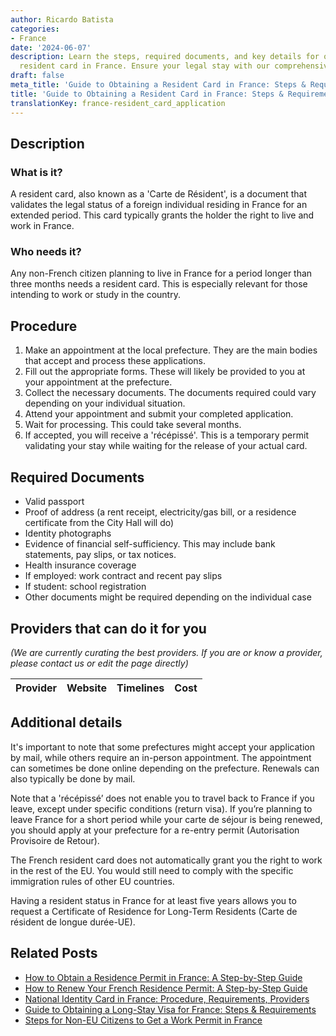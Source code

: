 ```yaml
---
author: Ricardo Batista
categories:
- France
date: '2024-06-07'
description: Learn the steps, required documents, and key details for obtaining a
  resident card in France. Ensure your legal stay with our comprehensive guide.
draft: false
meta_title: 'Guide to Obtaining a Resident Card in France: Steps & Requirements'
title: 'Guide to Obtaining a Resident Card in France: Steps & Requirements'
translationKey: france-resident_card_application
---
```


## Description
### What is it?
A resident card, also known as a 'Carte de Résident', is a document that validates the legal status of a foreign individual residing in France for an extended period. This card typically grants the holder the right to live and work in France.

### Who needs it?
Any non-French citizen planning to live in France for a period longer than three months needs a resident card. This is especially relevant for those intending to work or study in the country.

## Procedure
1. Make an appointment at the local prefecture. They are the main bodies that accept and process these applications.
2. Fill out the appropriate forms. These will likely be provided to you at your appointment at the prefecture.
3. Collect the necessary documents. The documents required could vary depending on your individual situation.
4. Attend your appointment and submit your completed application.
5. Wait for processing. This could take several months.
6. If accepted, you will receive a 'récépissé'. This is a temporary permit validating your stay while waiting for the release of your actual card.

## Required Documents
- Valid passport
- Proof of address (a rent receipt, electricity/gas bill, or a residence certificate from the City Hall will do)
- Identity photographs
- Evidence of financial self-sufficiency. This may include bank statements, pay slips, or tax notices.
- Health insurance coverage
- If employed: work contract and recent pay slips
- If student: school registration
- Other documents might be required depending on the individual case

## Providers that can do it for you

_(We are currently curating the best providers. If you are or know a provider, please contact us or edit the page directly)_

| Provider        |     Website     |     Timelines    |       Cost      |
| :-------------: | :-------------: |  :-------------: | :-------------: |

## Additional details
It's important to note that some prefectures might accept your application by mail, while others require an in-person appointment. The appointment can sometimes be done online depending on the prefecture. Renewals can also typically be done by mail.

Note that a 'récépissé’ does not enable you to travel back to France if you leave, except under specific conditions (return visa). If you’re planning to leave France for a short period while your carte de séjour is being renewed, you should apply at your prefecture for a re-entry permit (Autorisation Provisoire de Retour).

The French resident card does not automatically grant you the right to work in the rest of the EU. You would still need to comply with the specific immigration rules of other EU countries.

Having a resident status in France for at least five years allows you to request a Certificate of Residence for Long-Term Residents (Carte de résident de longue durée-UE).
## Related Posts

- [How to Obtain a Residence Permit in France: A Step-by-Step Guide](https://tramitit.com/guides/france/residence_permit_application/)
- [How to Renew Your French Residence Permit: A Step-by-Step Guide](https://tramitit.com/guides/france/residence_permit_renewal/)
- [National Identity Card in France: Procedure, Requirements, Providers](https://tramitit.com/guides/france/national_identity_card_application/)
- [Guide to Obtaining a Long-Stay Visa for France: Steps & Requirements](https://tramitit.com/guides/france/visa_application/)
- [Steps for Non-EU Citizens to Get a Work Permit in France](https://tramitit.com/guides/france/work_permit_application/)